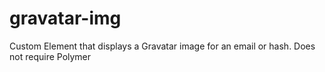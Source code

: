 gravatar-img
============

Custom Element that displays a Gravatar image for an email or hash. Does not require Polymer
